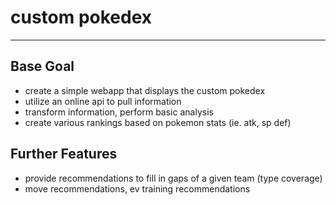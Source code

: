 # custom pokedex
---

## Base Goal
- create a simple webapp that displays the custom pokedex
- utilize an online api to pull information
- transform information, perform basic analysis
- create various rankings based on pokemon stats (ie. atk, sp def)

## Further Features
- provide recommendations to fill in gaps of a given team (type coverage)
- move recommendations, ev training recommendations